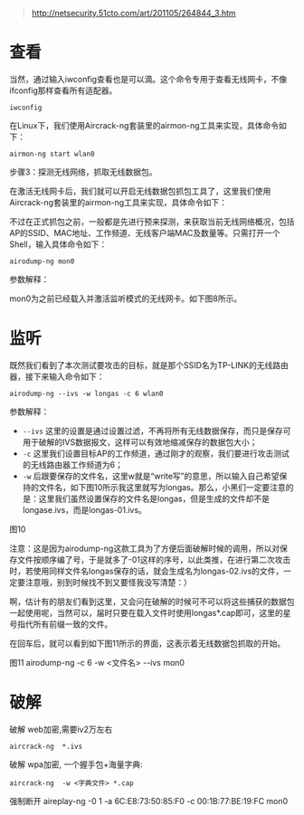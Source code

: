 >http://netsecurity.51cto.com/art/201105/264844_3.htm

# 查看

当然，通过输入iwconfig查看也是可以滴。这个命令专用于查看无线网卡，不像ifconfig那样查看所有适配器。

    iwconfig 
	
在Linux下，我们使用Aircrack-ng套装里的airmon-ng工具来实现，具体命令如下：

    airmon-ng start wlan0
    
步骤3：探测无线网络，抓取无线数据包。

在激活无线网卡后，我们就可以开启无线数据包抓包工具了，这里我们使用Aircrack-ng套装里的airmon-ng工具来实现，具体命令如下：

不过在正式抓包之前，一般都是先进行预来探测，来获取当前无线网络概况，包括AP的SSID、MAC地址、工作频道、无线客户端MAC及数量等。只需打开一个Shell，输入具体命令如下：

    airodump-ng mon0 
  
参数解释：

mon0为之前已经载入并激活监听模式的无线网卡。如下图8所示。

# 监听

既然我们看到了本次测试要攻击的目标，就是那个SSID名为TP-LINK的无线路由器，接下来输入命令如下：
```
airodump-ng --ivs -w longas -c 6 wlan0 
```
参数解释：

* `--ivs` 这里的设置是通过设置过滤，不再将所有无线数据保存，而只是保存可用于破解的IVS数据报文，这样可以有效地缩减保存的数据包大小；
* `-c` 这里我们设置目标AP的工作频道，通过刚才的观察，我们要进行攻击测试的无线路由器工作频道为6；
* `-w` 后跟要保存的文件名，这里w就是“write写”的意思，所以输入自己希望保持的文件名，如下图10所示我这里就写为longas。那么，小黑们一定要注意的是：这里我们虽然设置保存的文件名是longas，但是生成的文件却不是longase.ivs，而是longas-01.ivs。



图10

注意：这是因为airodump-ng这款工具为了方便后面破解时候的调用，所以对保存文件按顺序编了号，于是就多了-01这样的序号，以此类推，在进行第二次攻击时，若使用同样文件名longas保存的话，就会生成名为longas-02.ivs的文件，一定要注意哦，别到时候找不到又要怪我没写清楚：）

啊，估计有的朋友们看到这里，又会问在破解的时候可不可以将这些捕获的数据包一起使用呢，当然可以，届时只要在载入文件时使用longas*.cap即可，这里的星号指代所有前缀一致的文件。

在回车后，就可以看到如下图11所示的界面，这表示着无线数据包抓取的开始。


图11
airodump-ng -c 6  -w <文件名> --ivs mon0

# 破解
破解 web加密,需要iv2万左右
```
aircrack-ng  *.ivs 
```

破解 wpa加密, 一个握手包+海量字典:
```
aircrack-ng  -w <字典文件> *.cap 
```

强制断开
	aireplay-ng -0 1  -a 6C:E8:73:50:85:F0 -c 00:1B:77:BE:19:FC mon0

